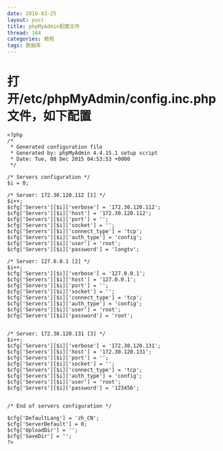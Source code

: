 ```yaml
---
date: 2016-03-25
layout: post
title: phpMyAdmin配置文件
thread: 164
categories: 教程
tags: 数据库
---
```


# 打开/etc/phpMyAdmin/config.inc.php文件，如下配置
	<?php
	/*
	 * Generated configuration file
	 * Generated by: phpMyAdmin 4.4.15.1 setup script
	 * Date: Tue, 08 Dec 2015 04:53:53 +0000
	 */

	/* Servers configuration */
	$i = 0;

	/* Server: 172.30.120.112 [1] */
	$i++;
	$cfg['Servers'][$i]['verbose'] = '172.30.120.112';
	$cfg['Servers'][$i]['host'] = '172.30.120.112';
	$cfg['Servers'][$i]['port'] = '';
	$cfg['Servers'][$i]['socket'] = '';
	$cfg['Servers'][$i]['connect_type'] = 'tcp';
	$cfg['Servers'][$i]['auth_type'] = 'config';
	$cfg['Servers'][$i]['user'] = 'root';
	$cfg['Servers'][$i]['password'] = 'longtv';

	/* Server: 127.0.0.1 [2] */
	$i++;
	$cfg['Servers'][$i]['verbose'] = '127.0.0.1';
	$cfg['Servers'][$i]['host'] = '127.0.0.1';
	$cfg['Servers'][$i]['port'] = '';
	$cfg['Servers'][$i]['socket'] = '';
	$cfg['Servers'][$i]['connect_type'] = 'tcp';
	$cfg['Servers'][$i]['auth_type'] = 'config';
	$cfg['Servers'][$i]['user'] = 'root';
	$cfg['Servers'][$i]['password'] = 'root';


	/* Server: 172.30.120.131 [3] */
	$i++;
	$cfg['Servers'][$i]['verbose'] = '172.30.120.131';
	$cfg['Servers'][$i]['host'] = '172.30.120.131';
	$cfg['Servers'][$i]['port'] = '';
	$cfg['Servers'][$i]['socket'] = '';
	$cfg['Servers'][$i]['connect_type'] = 'tcp';
	$cfg['Servers'][$i]['auth_type'] = 'config';
	$cfg['Servers'][$i]['user'] = 'root';
	$cfg['Servers'][$i]['password'] = '123456';


	/* End of servers configuration */

	$cfg['DefaultLang'] = 'zh_CN';
	$cfg['ServerDefault'] = 0;
	$cfg['UploadDir'] = '';
	$cfg['SaveDir'] = '';
	?>

